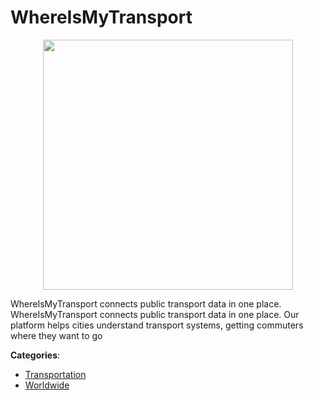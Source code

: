 # WhereIsMyTransport
<p align="center">
    <img width="400" src="https://raw.githubusercontent.com/apis-list/apis-list/apis/whereismytransport/logo_256x256.png" />
</p>

WhereIsMyTransport connects public transport data in one place. WhereIsMyTransport connects public transport data in one place.  Our platform helps cities understand transport systems, getting commuters where they want to go



**Categories**:
- [Transportation](https://github.com/apis-list/apis-list#transportation)
- [Worldwide](https://github.com/apis-list/apis-list#worldwide)





